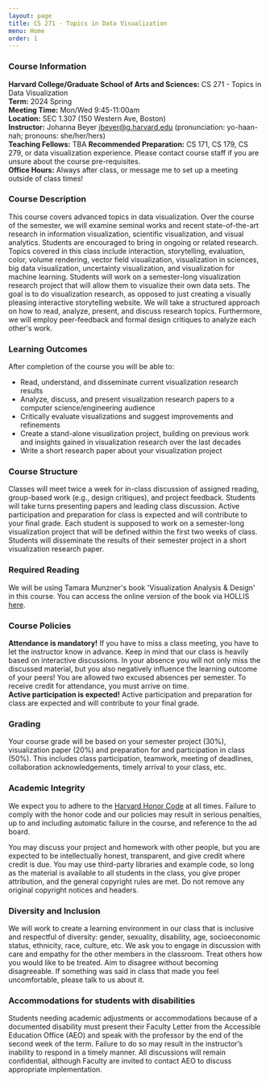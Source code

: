 ```yaml
---
layout: page
title: CS 271 - Topics in Data Visualization
menu: Home
order: 1
---
```



### Course Information

**Harvard College/Graduate School of Arts and Sciences:** CS 271 - Topics in Data Visualization  
**Term:** 2024 Spring  
**Meeting Time:** Mon/Wed 9:45-11:00am  
**Location:** SEC 1.307 (150 Western Ave, Boston)  
**Instructor:** Johanna Beyer <jbeyer@g.harvard.edu>
(pronunciation: yo-haan-nah; pronouns: she/her/hers)  
**Teaching Fellows:** TBA
**Recommended Preparation:** CS 171, CS 179, CS 279, or data visualization experience. Please contact course staff if you are unsure about the course pre-requisites.  
**Office Hours:** Always after class, or message me to set up a meeting outside of class times!

### Course Description
This course covers advanced topics in data visualization. Over the course of the semester, we will examine seminal works and recent state-of-the-art research in information visualization, scientific visualization, and visual analytics. Students are encouraged to bring in ongoing or related research. Topics covered in this class include interaction, storytelling, evaluation, color, volume rendering, vector field visualization, visualization in sciences, big data visualization, uncertainty visualization, and visualization for machine learning.
Students will work on a semester-long visualization research project that will allow them to visualize their own data sets. The goal is to do visualization research, as opposed to just creating a visually pleasing interactive storytelling website. We will take a structured approach on how to read, analyze, present, and discuss research topics. Furthermore, we will employ peer-feedback and formal design critiques to analyze each other's work.


### Learning Outcomes

After completion of the course you will be able to:

- Read, understand, and disseminate current visualization research results
- Analyze, discuss, and present visualization research papers to a computer science/engineering audience
- Critically evaluate visualizations and suggest improvements and refinements
- Create a stand-alone visualization project, building on previous work and insights gained in visualization research over the last decades
- Write a short research paper about your visualization project

### Course Structure
Classes will meet twice a week for in-class discussion of assigned reading, group-based work (e.g., design critiques), and project feedback. Students will take turns presenting papers and leading class discussion.
Active participation and preparation for class is expected and will contribute to your final grade.
Each student is supposed to work on a semester-long visualization project that will be defined within the first two weeks of class. Students will disseminate the results of their semester project in a short visualization research paper.

### Required Reading
We will be using Tamara Munzner's book 'Visualization Analysis & Design' in this course. You can access the online version of the book via HOLLIS [here](https://hollis.harvard.edu/primo-explore/fulldisplay?docid=01HVD_ALMA512241559820003941&context=L&vid=HVD2&search_scope=everything&tab=everything&lang=en_US).

### Course Policies
**Attendance is mandatory!** If you have to miss a class meeting, you have to let the instructor know in advance. Keep in mind that our class is heavily based on interactive discussions. In your absence you will not only miss the discussed material, but you also negatively influence the learning outcome of your peers! You are allowed two excused absences per semester. To receive credit for attendance, you must arrive on time.  
**Active participation is expected!** Active participation and preparation for class are expected and will contribute to your final grade.  

### Grading
Your course grade will be based on your semester project (30%), visualization paper (20%) and preparation for and participation in class (50%). This includes class participation, teamwork, meeting of deadlines, collaboration acknowledgements, timely arrival to your class, etc.

### Academic Integrity
We expect you to adhere to the [Harvard Honor Code](http://honor.fas.harvard.edu/honor-code) at all times. Failure to comply with the honor code and our policies may result in serious penalties, up to and including automatic failure in the course, and reference to the ad board.

You may discuss your project and homework with other people, but you are expected to be intellectually honest, transparent, and give credit where credit is due.
You may use third-party libraries and example code, so long as the material is available to all students in the class, you give proper attribution, and the general copyright rules are met. Do not remove any original copyright notices and headers.


### Diversity and Inclusion
We will work to create a learning environment in our class that is inclusive and respectful of diversity: gender, sexuality, disability, age, socioeconomic status, ethnicity, race, culture, etc.
We ask you to engage in discussion with care and empathy for the other members in the classroom. Treat others how you would like to be treated. Aim to disagree without becoming disagreeable. If something was said in class that made you feel uncomfortable, please talk to us about it.


### Accommodations for students with disabilities
Students needing academic adjustments or accommodations because of a documented disability must present their Faculty Letter from the Accessible Education Office (AEO) and speak with the professor by the end of the second week of the term. Failure to do so may result in the instructor’s inability to respond in a timely manner. All discussions will remain confidential, although Faculty are invited to contact AEO to discuss appropriate implementation.


<!--

-->
